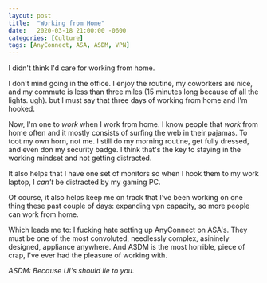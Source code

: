 ```yaml
---
layout: post
title:  "Working from Home"
date:   2020-03-18 21:00:00 -0600
categories: [Culture]
tags: [AnyConnect, ASA, ASDM, VPN]
---
```


I didn't think I'd care for working from home.

I don't mind going in the office. I enjoy the routine, my coworkers are nice, and my commute is less than three miles (15 minutes long because of all the lights. ugh). but I must say that three days of working from home and I'm hooked.

Now, I'm one to *work* when I work from home. I know people that *work* from home often and it mostly consists of surfing the web in their pajamas. To toot my own horn, not me. I still do my morning routine, get fully dressed, and even don my security badge. I think that's the key to staying in the working mindset and not getting distracted.

It also helps that I have one set of monitors so when I hook them to my work laptop, I *can't* be distracted by my gaming PC.

Of course, it also helps keep me on track that I've been working on one thing these past couple of days: expanding vpn capacity, so more people can work from home.

Which leads me to: I fucking hate setting up AnyConnect on ASA's. They must be one of the most convoluted, needlessly complex, asininely designed, appliance anywhere. And ASDM is the most horrible, piece of crap, I've ever had the pleasure of working with.

*ASDM: Because UI's should lie to you.*
